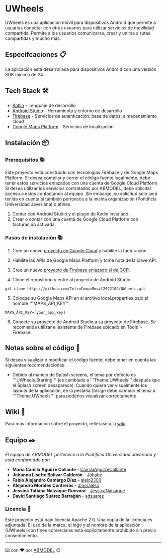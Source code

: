 # UWheels

UWheels es una aplicación móvil para dispositivos Android que permite a usuarios conectar con otras usuarios para utilizar servicios de movilidad compartida. Permite a los usuarios comunicarse, crear y unirse a rutas compartidas y mucho más.

## Especifcaciones 📋

La aplicación está desarrollada para dispositivos Android con una versión SDK mínima de 24.

## Tech Stack 🛠️

* [Kotlin](https://kotlinlang.org/) - Lenguaje de desarrollo
* [Android Studio](https://developer.android.com/studio) - Herramienta y entorno de desarrollo
* [Firebase](https://firebase.google.com/) - Servicios de autenticación, base de datos, almacenamiento cloud
* [Google Maps Platform](https://mapsplatform.google.com/) - Servicios de localización

## Instalación 📦

### Prerequisitos 📚

Este proyecto está construido con tecnologías Firebase y de Google Maps Platform. Si desea compilar y correr el código fuente localmente, debe tener estos servicios enlazados con una cuenta de Google Cloud Platform. Si desea utilizar los servicios contratados por ABMODEL, debe solicitar acceso a estos contactando al equipo. Sin embargo, su solicitud solo será tenida en cuenta si también pertenece a la misma organización (Pontificia Universidad Javeriana) o afines.

1. Contar con Android Studio y el plugin de Kotlin instalado.
2. Crear o contar con una cuenta de Google Cloud Platform con facturación activada.

### Pasos de instalación 📚

1. Cree un nuevo [proyecto en Google Cloud](https://cloud.google.com/resource-manager/docs/creating-managing-projects) y habilite la facturación.

2. Habilite las APIs de Google Maps Platform y tome nota de la clave API.

3. Cree un nuevo [proyecto de Firebase enlazado al de GCP](https://firebase.google.com/firebase-and-gcp).

4. Clone el repositorio y entre al proyecto de Android Studio.

```
git clone https://github.com/IntroCompuMovil202210J/UWheels.git
```

5. Coloque su Google Maps API en el archivo local.properties bajo el nombre '''MAPS_API_KEY'''.

```
MAPS_API_KEY=[your_api_key]
```

6. Conecte su proyecto de Android Studio a su proyecto de Firebase. Se recomienda utilizar el asistente de Firebase ubicado en Tools > Firebase.

## Notas sobre el código 📝

Si desea visualizar o modificar el código fuente, debe tener en cuenta las siguientes recomendaciones:

- Debido al manejo de Splash screens, el tema por defecto es '''UWheels.Starting''' (es cambiado a '''Theme.UWheels''' después que el Splash screen desaparece). Cuando quiera ver visualmente los layouts de la aplicación, en la pestaña _Design_ debe cambiar el tema a '''Theme.UWheels''' para poderlos visualizar correctamente.

## Wiki 📖

Para más información sobre el proyecto, refiérase a la [wiki](https://github.com/IntroCompuMovil202210J/UWheels/wiki).

## Equipo ✒️

_El equipo de ABMODEL pertenece a la Pontificia Universidad Javeriana y está conformado por:_

* **María Camila Aguirre Collante** - [CamilaAguirreCollante](https://github.com/CamilaAguirreCollante)
* **Johanna Lisette Bolívar Calderón** - [Johabc](https://github.com/Johabc)
* **Fabio Alejandro Camargo Díaz** - [alejo2300](https://github.com/alejo2300)
* **Alejandro Morales Contreras** - [amoralesc](https://github.com/amoralesc)
* **Jessica Tatiana Naizaque Guevara** - [JessicaNaizaque](https://github.com/JessicaNaizaque)
* **David Santiago Suárez Barragán** - [sdsuarez](https://github.com/sdsuarez)

### Licencia 📝

Este proyecto está bajo licencia Apache 2.0. Una copia de la licencia es adjuntada. El uso de la marca, el logo y el nombre de la aplicación (UWheels) con fines comerciales está explícitamente prohibido sin previo consentimiento.

---

⌨️ con ❤️ por [ABMODEL](https://github.com/orgs/IntroCompuMovil202210J/teams/abmodel) 😊
